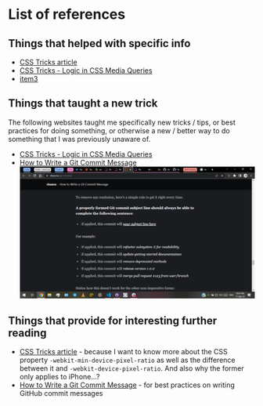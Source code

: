 # List of references

## Things that helped with specific info

- [CSS Tricks article](https://css-tricks.com/snippets/css/media-queries-for-standard-devices/)
- [CSS Tricks - Logic in CSS Media Queries](https://css-tricks.com/logic-in-css-media-queries/)
- [item3](link3)

## Things that taught a new trick

The following websites taught me specifically new tricks / tips, or best practices for doing something, or otherwise a new / better way to do something that I was previously unaware of.

- [CSS Tricks - Logic in CSS Media Queries](https://css-tricks.com/logic-in-css-media-queries/)
- [How to Write a Git Commit Message](https://cbea.ms/git-commit/)
![The Better Way to Write Git Commit Messages](assets/images/git-commit.png)

## Things that provide for interesting further reading

- [CSS Tricks article](https://css-tricks.com/snippets/css/media-queries-for-standard-devices/) - because I want to know more about the CSS property `-webkit-min-device-pixel-ratio` as well as the difference between it and `-webkit-device-pixel-ratio`. And also why the former only applies to iPhone...?
- [How to Write a Git Commit Message](https://cbea.ms/git-commit/) - for best practices on writing GitHub commit messages